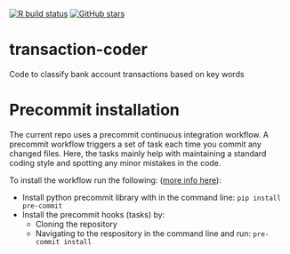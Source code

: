 [![R build status](https://github.com/JosephCrispell/transactionCodeR/workflows/R/badge.svg)](https://github.com/JosephCrispell/transactionCodeR/actions?workflow=R)
[![GitHub stars](https://img.shields.io/github/stars/JosephCrispell/transactionCodeR?style=social)](https://github.com/JosephCrispell/transactionCodeR)


# transaction-coder
Code to classify bank account transactions based on key words

# Precommit installation
The current repo uses a precommit continuous integration workflow. A precommit workflow triggers a set of task each time you commit any changed files. Here, the tasks mainly help with maintaining a standard coding style and spotting any minor mistakes in the code.

To install the workflow run the following: ([more info here](https://pre-commit.com/)):

- Install python precommit library with in the command line: `pip install pre-commit`
- Install the precommit hooks (tasks) by:
    - Cloning the repository
    - Navigating to the respository in the command line and run: `pre-commit install`
